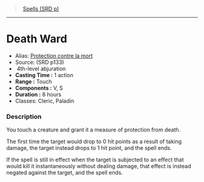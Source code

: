 ﻿> [Spells (SRD p)](srd_spells.md)

---

# Death Ward

- Alias: [Protection contre la mort](hd_spells_protection_contre_la_mort.md)
- Source: (SRD p133)
-  4th-level abjuration
- **Casting Time :** 1 action
- **Range :** Touch
- **Components :** V, S
- **Duration :** 8 hours
- Classes: Cleric, Paladin

### Description

You touch a creature and grant it a measure of protection from death.

The first time the target would drop to 0 hit points as a result of taking damage, the target instead drops to 1 hit point, and the spell ends.

If the spell is still in effect when the target is subjected to an effect that would kill it instantaneously without dealing damage, that effect is instead negated against the target, and the spell ends.

